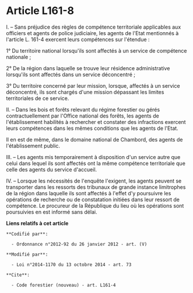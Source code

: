 # Article L161-8

I. – Sans préjudice des règles de compétence territoriale applicables aux officiers et agents de police judiciaire, les
agents de l'Etat mentionnés à l'article L. 161-4 exercent leurs compétences sur l'étendue :

1° Du territoire national lorsqu'ils sont affectés à un service de compétence nationale ;

2° De la région dans laquelle se trouve leur résidence administrative lorsqu'ils sont affectés dans un service déconcentré ;

3° Du territoire concerné par leur mission, lorsque, affectés à un service déconcentré, ils sont chargés d'une mission
dépassant les limites territoriales de ce service.

II. – Dans les bois et forêts relevant du régime forestier ou gérés contractuellement par l'Office national des forêts, les
agents de l'établissement habilités à rechercher et constater des infractions exercent leurs compétences dans les mêmes
conditions que les agents de l'Etat.

Il en est de même, dans le domaine national de Chambord, des agents de l'établissement public.

III. – Les agents mis temporairement à disposition d'un service autre que celui dans lequel ils sont affectés ont la même
compétence territoriale que celle des agents du service d'accueil.

IV. – Lorsque les nécessités de l'enquête l'exigent, les agents peuvent se transporter dans les ressorts des tribunaux de
grande instance limitrophes de la région dans laquelle ils sont affectés à l'effet d'y poursuivre les opérations de recherche
ou de constatation initiées dans leur ressort de compétence. Le procureur de la République du lieu où les opérations sont
poursuivies en est informé sans délai.

**Liens relatifs à cet article**

	**Codifié par**:

	  - Ordonnance n°2012-92 du 26 janvier 2012 - art. (V)

	**Modifié par**:

	  - Loi n°2014-1170 du 13 octobre 2014 - art. 73

	**Cite**:

	  - Code forestier (nouveau) - art. L161-4
